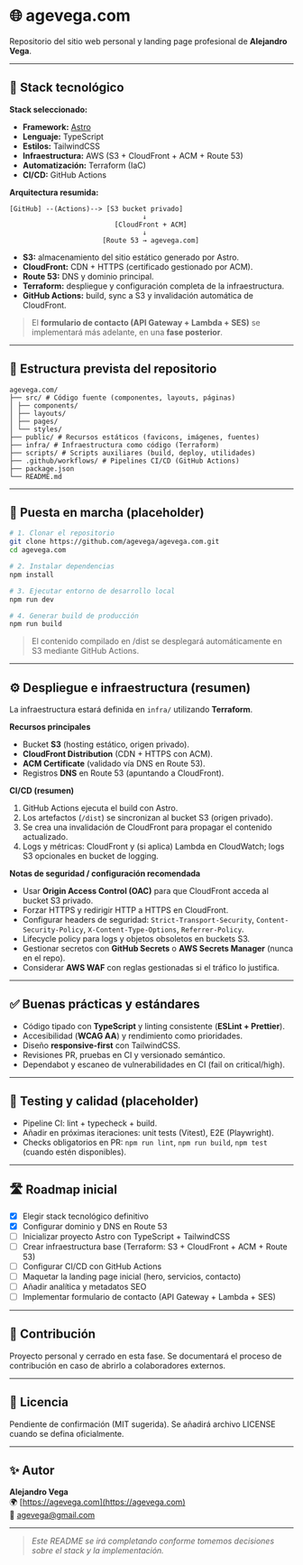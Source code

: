 # 🌐 agevega.com

Repositorio del sitio web personal y landing page profesional de **Alejandro Vega**.

---

## 🧱 Stack tecnológico

**Stack seleccionado:**
- **Framework:** [Astro](https://astro.build/)  
- **Lenguaje:** TypeScript  
- **Estilos:** TailwindCSS  
- **Infraestructura:** AWS (S3 + CloudFront + ACM + Route 53)  
- **Automatización:** Terraform (IaC)  
- **CI/CD:** GitHub Actions  

**Arquitectura resumida:**
```
[GitHub] --(Actions)--> [S3 bucket privado]
                                 ↓
                          [CloudFront + ACM]
                                 ↓
                       [Route 53 → agevega.com]
```

- **S3:** almacenamiento del sitio estático generado por Astro.  
- **CloudFront:** CDN + HTTPS (certificado gestionado por ACM).  
- **Route 53:** DNS y dominio principal.  
- **Terraform:** despliegue y configuración completa de la infraestructura.  
- **GitHub Actions:** build, sync a S3 y invalidación automática de CloudFront.  

> El **formulario de contacto (API Gateway + Lambda + SES)** se implementará más adelante, en una **fase posterior**.

---

## 📁 Estructura prevista del repositorio
```
agevega.com/
├── src/ # Código fuente (componentes, layouts, páginas)
│ ├── components/
│ ├── layouts/
│ ├── pages/
│ └── styles/
├── public/ # Recursos estáticos (favicons, imágenes, fuentes)
├── infra/ # Infraestructura como código (Terraform)
├── scripts/ # Scripts auxiliares (build, deploy, utilidades)
├── .github/workflows/ # Pipelines CI/CD (GitHub Actions)
├── package.json
└── README.md
```

---

## 🚀 Puesta en marcha (placeholder)

```bash
# 1. Clonar el repositorio
git clone https://github.com/agevega/agevega.com.git
cd agevega.com

# 2. Instalar dependencias
npm install

# 3. Ejecutar entorno de desarrollo local
npm run dev

# 4. Generar build de producción
npm run build
```
> El contenido compilado en /dist se desplegará automáticamente en S3 mediante GitHub Actions.

---

## ⚙️ Despliegue e infraestructura (resumen)

La infraestructura estará definida en `infra/` utilizando **Terraform**.

**Recursos principales**
- Bucket **S3** (hosting estático, origen privado).
- **CloudFront Distribution** (CDN + HTTPS con ACM).
- **ACM Certificate** (validado vía DNS en Route 53).
- Registros **DNS** en Route 53 (apuntando a CloudFront).

**CI/CD (resumen)**
1. GitHub Actions ejecuta el build con Astro.  
2. Los artefactos (`/dist`) se sincronizan al bucket S3 (origen privado).  
3. Se crea una invalidación de CloudFront para propagar el contenido actualizado.  
4. Logs y métricas: CloudFront y (si aplica) Lambda en CloudWatch; logs S3 opcionales en bucket de logging.

**Notas de seguridad / configuración recomendada**
- Usar **Origin Access Control (OAC)** para que CloudFront acceda al bucket S3 privado.  
- Forzar HTTPS y redirigir HTTP a HTTPS en CloudFront.  
- Configurar headers de seguridad: `Strict-Transport-Security`, `Content-Security-Policy`, `X-Content-Type-Options`, `Referrer-Policy`.  
- Lifecycle policy para logs y objetos obsoletos en buckets S3.  
- Gestionar secretos con **GitHub Secrets** o **AWS Secrets Manager** (nunca en el repo).  
- Considerar **AWS WAF** con reglas gestionadas si el tráfico lo justifica.

---

## ✅ Buenas prácticas y estándares

- Código tipado con **TypeScript** y linting consistente (**ESLint + Prettier**).  
- Accesibilidad (**WCAG AA**) y rendimiento como prioridades.  
- Diseño **responsive-first** con TailwindCSS.  
- Revisiones PR, pruebas en CI y versionado semántico.  
- Dependabot y escaneo de vulnerabilidades en CI (fail on critical/high).

---

## 🧪 Testing y calidad (placeholder)

- Pipeline CI: lint + typecheck + build.  
- Añadir en próximas iteraciones: unit tests (Vitest), E2E (Playwright).  
- Checks obligatorios en PR: `npm run lint`, `npm run build`, `npm test` (cuando estén disponibles).

---

## 🛣️ Roadmap inicial
- [x] Elegir stack tecnológico definitivo  
- [x] Configurar dominio y DNS en Route 53  
- [ ] Inicializar proyecto Astro con TypeScript + TailwindCSS  
- [ ] Crear infraestructura base (Terraform: S3 + CloudFront + ACM + Route 53)  
- [ ] Configurar CI/CD con GitHub Actions  
- [ ] Maquetar la landing page inicial (hero, servicios, contacto)  
- [ ] Añadir analítica y metadatos SEO  
- [ ] Implementar formulario de contacto (API Gateway + Lambda + SES)

---

## 🤝 Contribución
Proyecto personal y cerrado en esta fase.
Se documentará el proceso de contribución en caso de abrirlo a colaboradores externos.

---

## 📄 Licencia
Pendiente de confirmación (MIT sugerida).
Se añadirá archivo LICENSE cuando se defina oficialmente.

---

## ✨ Autor
**Alejandro Vega**  
🌍 [https://agevega.com](https://agevega.com)  
📧 agevega@gmail.com

---

> _Este README se irá completando conforme tomemos decisiones sobre el stack y la implementación._
